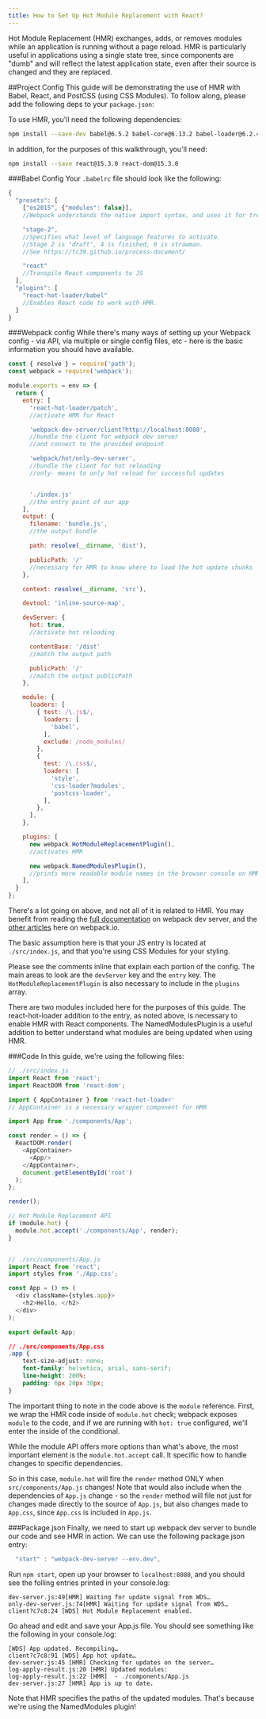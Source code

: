 ```yaml
---
title: How to Set Up Hot Module Replacement with React?
---
```

Hot Module Replacement (HMR) exchanges, adds, or removes modules while an
application is running without a page reload.
HMR is particularly useful in applications using a single state tree,
since components are "dumb" and will reflect the latest application state, even
after their source is changed and they are replaced.

##Project Config
This guide will be demonstrating the use of HMR with Babel,
React, and PostCSS (using CSS Modules).
To follow along, please add the following deps to your `package.json`:

To use HMR, you'll need the following dependencies:

```bash
npm install --save-dev babel@6.5.2 babel-core@6.13.2 babel-loader@6.2.4 babel-preset-es2015@6.13.2 babel-preset-react@6.11.1 babel-preset-stage-2@6.13.0 css-loader@0.23.1 postcss-loader@0.9.1 react-hot-loader@3.0.0-beta.1 style-loader@0.13.1 webpack@2.1.0-beta.20 webpack-dev-server@2.1.0-beta.0
```

In addition, for the purposes of this walkthrough, you'll need:

```bash
npm install --save react@15.3.0 react-dom@15.3.0
```


###Babel Config
Your `.babelrc` file should look like the following:

```js
{
  "presets": [
    ["es2015", {"modules": false}],
    //Webpack understands the native import syntax, and uses it for tree shaking

    "stage-2",
    //Specifies what level of language features to activate.
    //Stage 2 is "draft", 4 is finished, 0 is strawman.
    //See https://tc39.github.io/process-document/

    "react"
    //Transpile React components to JS
  ],
  "plugins": [
    "react-hot-loader/babel"
    //Enables React code to work with HMR.
  ]
}
```

###Webpack config
While there's many ways of setting up your Webpack config - via API,
via multiple or single config files, etc - here is the basic information
you should have available.

```js
const { resolve } = require('path');
const webpack = require('webpack');

module.exports = env => {
  return {
    entry: [
      'react-hot-loader/patch',
      //activate HMR for React

      'webpack-dev-server/client?http://localhost:8080',
      //bundle the client for webpack dev server
      //and connect to the provided endpoint

      'webpack/hot/only-dev-server',
      //bundle the client for hot reloading
      //only- means to only hot reload for successful updates


      './index.js'
      //the entry point of our app
    ],
    output: {
      filename: 'bundle.js',
      //the output bundle

      path: resolve(__dirname, 'dist'),

      publicPath: '/'
      //necessary for HMR to know where to load the hot update chunks
    },

    context: resolve(__dirname, 'src'),

    devtool: 'inline-source-map',

    devServer: {
      hot: true,
      //activate hot reloading

      contentBase: '/dist'
      //match the output path

      publicPath: '/'
      //match the output publicPath
    },

    module: {
      loaders: [
        { test: /\.js$/,
          loaders: [
            'babel',
          ],
          exclude: /node_modules/
        },
        {
          test: /\.css$/,
          loaders: [
            'style',
            'css-loader?modules',
            'postcss-loader',
          ],
        },
      ],
    },

    plugins: [
      new webpack.HotModuleReplacementPlugin(),
      //activates HMR

      new webpack.NamedModulesPlugin(),
      //prints more readable module names in the browser console on HMR updates
    ],
  }
};
```

There's a lot going on above, and not all of it is related to HMR.
You may benefit from reading the
[full documentation](https://webpack.github.io/docs/webpack-dev-server.html)
on webpack dev server, and the [other articles](https://webpack.github.io/webpack.io/concepts/)
here on webpack.io.

The basic assumption here is that your JS entry is located at `./src/index.js`,
and that you're using CSS Modules for your styling.

Please see the comments inline that explain each portion of the config. The main
areas to look are the `devServer` key and the `entry` key. The `HotModuleReplacementPlugin` is
also necessary to include in the `plugins` array.

There are two modules included here for the purposes of this guide.
The react-hot-loader addition to the entry, as noted above, is necessary to enable
HMR with React components. The NamedModulesPlugin is a useful addition
to better understand what modules are being updated when using HMR.

###Code
In this guide, we're using the following files:

```js
// ./src/index.js
import React from 'react';
import ReactDOM from 'react-dom';

import { AppContainer } from 'react-hot-loader'
// AppContainer is a necessary wrapper component for HMR

import App from './components/App';

const render = () => {
  ReactDOM.render(
    <AppContainer>
      <App/>
    </AppContainer>,
    document.getElementById('root')
  );
};

render();

// Hot Module Replacement API
if (module.hot) {
  module.hot.accept('./components/App', render);
}


// ./src/components/App.js
import React from 'react';
import styles from './App.css';

const App = () => (
  <div className={styles.app}>
    <h2>Hello, </h2>
  </div>
);

export default App;
```

```css
// ./src/components/App.css
.app {
    text-size-adjust: none;
    font-family: helvetica, arial, sans-serif;
    line-height: 200%;
    padding: 6px 20px 30px;
}
```

The important thing to note in the code above is the `module` reference.
First, we wrap the HMR code inside of `module.hot` check;
webpack exposes `module` to the code, and if we are running with `hot: true` configured,
we'll enter the inside of the conditional.

While the module API offers more options than what's above, the most
important element is the `module.hot.accept` call.
It specific how to handle changes to specific dependencies.

So in this case, `module.hot` will fire the `render` method ONLY
when `src/components/App.js` changes! Note that would also include when the
dependencies of `App.js` change -
so the `render` method will file not just for changes made directly to the
source of `App.js`, but also changes made to `App.css`, since `App.css`
is included in `App.js`.

###Package.json
Finally, we need to start up webpack dev server to bundle our code and see HMR in action.
We can use the following package.json entry:

```js
  "start" : "webpack-dev-server --env.dev",
```

Run `npm start`, open up your browser to `localhost:8080`,
and you should see the folling entries printed in your console.log:

```
dev-server.js:49[HMR] Waiting for update signal from WDS…
only-dev-server.js:74[HMR] Waiting for update signal from WDS…
client?c7c8:24 [WDS] Hot Module Replacement enabled.
```

Go ahead and edit and save your App.js file.
You should see something like the following in your console.log:

```
[WDS] App updated. Recompiling…
client?c7c8:91 [WDS] App hot update…
dev-server.js:45 [HMR] Checking for updates on the server…
log-apply-result.js:20 [HMR] Updated modules:
log-apply-result.js:22 [HMR]  - ./components/App.js
dev-server.js:27 [HMR] App is up to date.
```
Note that HMR specifies the paths of the updated modules.
That's because we're using the NamedModules plugin!


